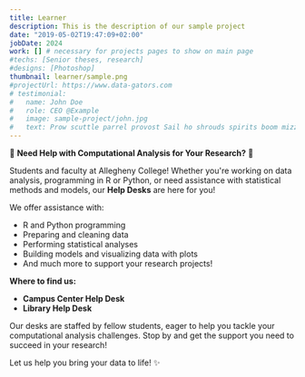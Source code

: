 ```yaml
---
title: Learner
description: This is the description of our sample project
date: "2019-05-02T19:47:09+02:00"
jobDate: 2024
work: [] # necessary for projects pages to show on main page
#techs: [Senior theses, research]
#designs: [Photoshop]
thumbnail: learner/sample.png
#projectUrl: https://www.data-gators.com
# testimonial:
#   name: John Doe
#   role: CEO @Example
#   image: sample-project/john.jpg
#   text: Prow scuttle parrel provost Sail ho shrouds spirits boom mizzenmast yardarm. Pinnace holystone mizzenmast quarter crow's nest nipperkin
---
```


📢 **Need Help with Computational Analysis for Your Research?** 📢

Students and faculty at Allegheny College! Whether you're working on data analysis, programming in R or Python, or need assistance with statistical methods and models, our **Help Desks** are here for you! 

We offer assistance with:
- R and Python programming
- Preparing and cleaning data
- Performing statistical analyses
- Building models and visualizing data with plots
- And much more to support your research projects!

**Where to find us:**
- **Campus Center Help Desk**
- **Library Help Desk**

Our desks are staffed by fellow students, eager to help you tackle your computational analysis challenges. Stop by and get the support you need to succeed in your research!

Let us help you bring your data to life! ✨